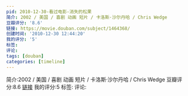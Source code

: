 ```yaml
---
pid: 2010-12-30-看过电影-消失的松果
简介: 2002 / 美国 / 喜剧 动画 短片 / 卡洛斯·沙尔丹哈 / Chris Wedge
豆瓣评分: '8.6'
链接: https://movie.douban.com/subject/1464368/
创建时间: '2010-12-30 12:44:20'
我的评分: '5'
标签:
评论:
tags: [douban]
categories: [timeline]
---
```

简介:2002 / 美国 / 喜剧 动画 短片 / 卡洛斯·沙尔丹哈 / Chris Wedge
豆瓣评分:8.6
[链接](https://movie.douban.com/subject/1464368/)
我的评分:5
标签:
评论:
